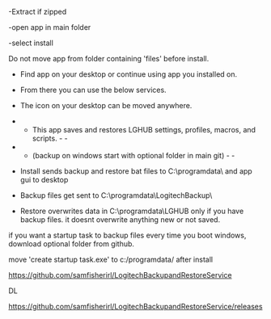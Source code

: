  

-Extract if zipped

-open app in main folder 

-select install

Do not move app from folder containing 'files' before install.

- Find app on your desktop or continue using app you installed on. 
- From there you can use the below services. 
- The icon on your desktop can be moved anywhere. 

- - This app saves and restores LGHUB settings, profiles, macros, and scripts.  - - 
- - (backup on windows start with optional folder in main git) - - 

- Install sends backup and restore bat files to C:\programdata\ and app gui to desktop

- Backup files get sent to C:\programdata\LogitechBackup\

- Restore overwrites data in C:\programdata\LGHUB only if you have backup files. it doesnt overwrite anything new or not saved. 

if you want a startup task to backup files every time you boot windows, download optional folder from github. 

 move 
 'create startup task.exe'
 to  c:/programdata/ after install

 https://github.com/samfisherirl/LogitechBackupandRestoreService

 DL

 https://github.com/samfisherirl/LogitechBackupandRestoreService/releases
